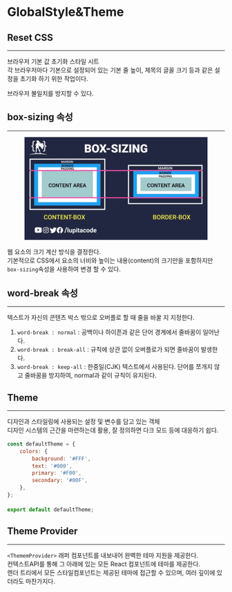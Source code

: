 # GlobalStyle\&Theme

## Reset CSS

***

브라우저 기본 값 초기화 스타일 시트\
각 브라우저마다 기본으로 설정되어 있는 기본 줄 높이, 제목의 글꼴 크기 등과 같은 설정을 초기화 하기 위한 작업이다.

브라우저 불일치를 방지할 수 있다.

## box-sizing 속성

***

<figure><img src="../dev/8/Box.png" alt=""><figcaption></figcaption></figure>

웹 요소의 크기 계산 방식을 결정한다.\
기본적으로 CSS에서 요소의 너비와 높이는 내용(content)의 크기만을 포함하지만 `box-sizing`속성을 사용하여 변경 할 수 있다.

## word-break 속성

***

텍스트가 자신의 콘텐츠 박스 밖으로 오버플로 할 때 줄을 바꿀 지 지정한다.

1. `word-break : normal` : 공백이나 하이픈과 같은 단어 경계에서 줄바꿈이 일어난다.
2. `word-break : break-all` : 규칙에 상관 없이 오버플로가 되면 줄바꿈이 발생한다.
3. `word-break : keep-all` : 한중일(CJK) 텍스트에서 사용된다. 단어를 쪼개지 않고 줄바꿈을 방지하여, normal과 같이 규칙이 유지된다.

## Theme

***

디자인과 스타일링에 사용되는 설정 및 변수를 담고 있는 객체\
디자인 시스템의 근간을 마련하는데 활용, 잘 정의하면 다크 모드 등에 대응하기 쉽다.

```jsx
const defaultTheme = {
	colors: {
		background: '#FFF',
		text: '#000',
		primary: '#F00',
		secondary: '#00F',
	},
};

export default defaultTheme;
```

## Theme Provider

***

`<ThememProvider>` 래퍼 컴포넌트를 내보내어 완벽한 테마 지원을 제공한다.\
컨텍스트API를 통해 그 아래에 있는 모든 React 컴포넌트에 테마를 제공한다.\
렌더 트리에서 모든 스타일컴포넌트는 제공된 테마에 접근할 수 있으며, 여러 깊이에 있더라도 마찬가지다.
